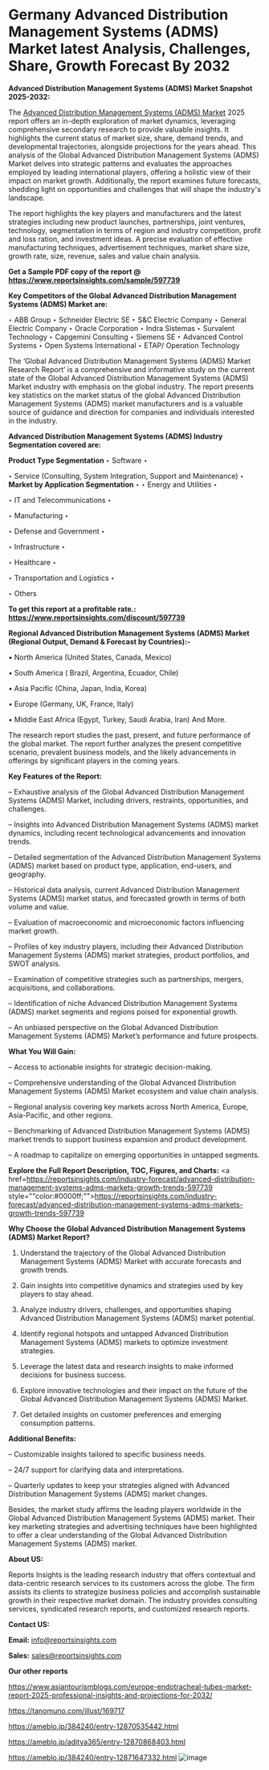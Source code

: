 # Germany Advanced Distribution Management Systems (ADMS) Market latest Analysis, Challenges, Share, Growth Forecast By 2032

<strong>Advanced Distribution Management Systems (ADMS) Market Snapshot 2025-2032:</strong>

The <a href=https://www.reportsinsights.com/sample/597739>Advanced Distribution Management Systems (ADMS) Market</a> 2025 report offers an in-depth exploration of market dynamics, leveraging comprehensive secondary research to provide valuable insights. It highlights the current status of market size, share, demand trends, and developmental trajectories, alongside projections for the years ahead. This analysis of the Global Advanced Distribution Management Systems (ADMS) Market delves into strategic patterns and evaluates the approaches employed by leading international players, offering a holistic view of their impact on market growth. Additionally, the report examines future forecasts, shedding light on opportunities and challenges that will shape the industry's landscape.

The report highlights the key players and manufacturers and the latest strategies including new product launches, partnerships, joint ventures, technology, segmentation in terms of region and industry competition, profit and loss ration, and investment ideas. A precise evaluation of effective manufacturing techniques, advertisement techniques, market share size, growth rate, size, revenue, sales and value chain analysis.

<strong>Get a Sample PDF copy of the report @ <a href=https://www.reportsinsights.com/sample/597739 style=color:#0000ff;>https://www.reportsinsights.com/sample/597739</a></strong>

<strong>Key Competitors of the Global Advanced Distribution Management Systems (ADMS) Market are:</strong>

‣ ABB Group
‣ Schneider Electric SE
‣ S&C Electric Company
‣ General Electric Company
‣ Oracle Corporation
‣ Indra Sistemas
‣ Survalent Technology
‣ Capgemini Consulting
‣ Siemens SE
‣ Advanced Control Systems
‣ Open Systems International
‣ ETAP/ Operation Technology

The ‘Global Advanced Distribution Management Systems (ADMS) Market Research Report’ is a comprehensive and informative study on the current state of the Global Advanced Distribution Management Systems (ADMS) Market industry with emphasis on the global industry. The report presents key statistics on the market status of the global Advanced Distribution Management Systems (ADMS) market manufacturers and is a valuable source of guidance and direction for companies and individuals interested in the industry.

<strong>Advanced Distribution Management Systems (ADMS) Industry Segmentation covered are:</strong>

<strong>Product Type Segmentation</strong>
‣
Software
‣ 

‣ Service (Consulting, System Integration, Support and Maintenance)
‣ 
<strong>Market by Application Segmentation</strong>
‣
‣  Energy and Utilities
‣ 

‣ IT and Telecommunications
‣ 

‣ Manufacturing
‣ 

‣ Defense and Government
‣ 

‣ Infrastructure
‣ 

‣ Healthcare
‣ 

‣ Transportation and Logistics
‣ 

‣ Others

<strong>To get this report at a profitable rate.: <a href=https://www.reportsinsights.com/discount/597739 style=color:#0000ff;>https://www.reportsinsights.com/discount/597739</a></strong>

<strong>Regional Advanced Distribution Management Systems (ADMS) Market (Regional Output, Demand &amp; Forecast by Countries):-</strong>

• North America (United States, Canada, Mexico)

• South America ( Brazil, Argentina, Ecuador, Chile)

• Asia Pacific (China, Japan, India, Korea)

• Europe (Germany, UK, France, Italy)

• Middle East Africa (Egypt, Turkey, Saudi Arabia, Iran) And More.

The research report studies the past, present, and future performance of the global market. The report further analyzes the present competitive scenario, prevalent business models, and the likely advancements in offerings by significant players in the coming years.

<strong>Key Features of the Report:</strong>

– Exhaustive analysis of the Global Advanced Distribution Management Systems (ADMS) Market, including drivers, restraints, opportunities, and challenges.

– Insights into Advanced Distribution Management Systems (ADMS) market dynamics, including recent technological advancements and innovation trends.

– Detailed segmentation of the Advanced Distribution Management Systems (ADMS) market based on product type, application, end-users, and geography.

– Historical data analysis, current Advanced Distribution Management Systems (ADMS) market status, and forecasted growth in terms of both volume and value.

– Evaluation of macroeconomic and microeconomic factors influencing market growth.

– Profiles of key industry players, including their Advanced Distribution Management Systems (ADMS) market strategies, product portfolios, and SWOT analysis.

– Examination of competitive strategies such as partnerships, mergers, acquisitions, and collaborations.

– Identification of niche Advanced Distribution Management Systems (ADMS) market segments and regions poised for exponential growth.

– An unbiased perspective on the Global Advanced Distribution Management Systems (ADMS) Market’s performance and future prospects.

<strong>What You Will Gain:</strong>

– Access to actionable insights for strategic decision-making.

– Comprehensive understanding of the Global Advanced Distribution Management Systems (ADMS) Market ecosystem and value chain analysis.

– Regional analysis covering key markets across North America, Europe, Asia-Pacific, and other regions.

– Benchmarking of Advanced Distribution Management Systems (ADMS) market trends to support business expansion and product development.

– A roadmap to capitalize on emerging opportunities in untapped segments.

<strong>Explore the Full Report Description, TOC, Figures, and Charts:</strong>
<a href=https://reportsinsights.com/industry-forecast/advanced-distribution-management-systems-adms-markets-growth-trends-597739 style=""color:#0000ff;"">https://reportsinsights.com/industry-forecast/advanced-distribution-management-systems-adms-markets-growth-trends-597739</a>

<strong>Why Choose the Global Advanced Distribution Management Systems (ADMS) Market Report?</strong>

1. Understand the trajectory of the Global Advanced Distribution Management Systems (ADMS) Market with accurate forecasts and growth trends.

2. Gain insights into competitive dynamics and strategies used by key players to stay ahead.

3. Analyze industry drivers, challenges, and opportunities shaping Advanced Distribution Management Systems (ADMS) market potential.

4. Identify regional hotspots and untapped Advanced Distribution Management Systems (ADMS) markets to optimize investment strategies.

5. Leverage the latest data and research insights to make informed decisions for business success.

6. Explore innovative technologies and their impact on the future of the Global Advanced Distribution Management Systems (ADMS) Market.

7. Get detailed insights on customer preferences and emerging consumption patterns.

<strong>Additional Benefits:</strong>

– Customizable insights tailored to specific business needs.

– 24/7 support for clarifying data and interpretations.

– Quarterly updates to keep your strategies aligned with Advanced Distribution Management Systems (ADMS) market changes.

Besides, the market study affirms the leading players worldwide in the Global Advanced Distribution Management Systems (ADMS) market. Their key marketing strategies and advertising techniques have been highlighted to offer a clear understanding of the Global Advanced Distribution Management Systems (ADMS) market.

<strong><strong>About US</strong>:</strong>

Reports Insights is the leading research industry that offers contextual and data-centric research services to its customers across the globe. The firm assists its clients to strategize business policies and accomplish sustainable growth in their respective market domain. The industry provides consulting services, syndicated research reports, and customized research reports.

<strong>Contact US:</strong>

<p class=><b>Email:</b> <a href=mailto:info@reportsinsights.com>info@reportsinsights.com</a></p>
<p class=><b>Sales:</b> <a href=mailto:sales@reportsinsights.com>sales@reportsinsights.com</a></p>

<strong>Our other reports</strong>

<a href=https://www.asiantourismblogs.com/europe-endotracheal-tubes-market-report-2025-professional-insights-and-projections-for-2032/>https://www.asiantourismblogs.com/europe-endotracheal-tubes-market-report-2025-professional-insights-and-projections-for-2032/</a>

<a href=https://tanomuno.com/illust/169717>https://tanomuno.com/illust/169717</a>

<a href=https://ameblo.jp/384240/entry-12870535442.html>https://ameblo.jp/384240/entry-12870535442.html</a>

<a href=https://ameblo.jp/aditya365/entry-12870868403.html>https://ameblo.jp/aditya365/entry-12870868403.html</a>

<a href=https://ameblo.jp/384240/entry-12871647332.html>https://ameblo.jp/384240/entry-12871647332.html</a>
![image](https://github.com/user-attachments/assets/d4dd0d10-a3c6-47f3-b183-dcada32086d9)
